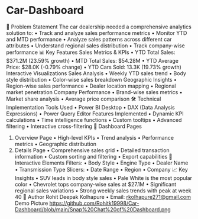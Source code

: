 # Car-Dashboard
🎯 Problem Statement
The car dealership needed a comprehensive analytics solution to:
•	Track and analyze sales performance metrics
•	Monitor YTD and MTD performance
•	Analyze sales patterns across different car attributes
•	Understand regional sales distribution
•	Track company-wise performance
📊 Key Features
Sales Metrics & KPIs
•	YTD Total Sales: $371.2M (23.59% growth)
•	MTD Total Sales: $54.28M
•	YTD Average Price: $28.0K (-0.79% change)
•	YTD Cars Sold: 13.3K (19.73% growth)
Interactive Visualizations
Sales Analysis
•	Weekly YTD sales trend
•	Body style distribution
•	Color-wise sales breakdown
Geographic Insights
•	Region-wise sales performance
•	Dealer location mapping
•	Regional market penetration
Company Performance
•	Brand-wise sales metrics
•	Market share analysis
•	Average price comparison
🛠️ Technical Implementation
Tools Used
•	Power BI Desktop
•	DAX (Data Analysis Expressions)
•	Power Query Editor
Features Implemented
•	Dynamic KPI calculations
•	Time intelligence functions
•	Custom tooltips
•	Advanced filtering
•	Interactive cross-filtering
📱 Dashboard Pages
1. Overview Page
•	High-level KPIs
•	Trend analysis
•	Performance metrics
•	Geographic distribution
2. Details Page
•	Comprehensive sales grid
•	Detailed transaction information
•	Custom sorting and filtering
•	Export capabilities
🎨 Interactive Elements
Filters:
•	Body Style
•	Engine Type
•	Dealer Name
•	Transmission Type
Slicers:
•	Date Range
•	Region
•	Company
📈 Key Insights
•	SUV leads in body style sales
•	Pale White is the most popular color
•	Chevrolet tops company-wise sales at $27.1M
•	Significant regional sales variations
•	Strong weekly sales trends with peak at week 40
👤 Author
Rohit Deepak Kolhapure
•	Email: rkolhapure271@gmail.com
Demo Picture
https://github.com/Rohitk19998/Car-Dashboard/blob/main/Snap%20Chat%20of%20Dashboard.png



